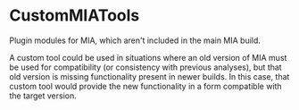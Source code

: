 # CustomMIATools
Plugin modules for MIA, which aren't included in the main MIA build.

A custom tool could be used in situations where an old version of MIA must be used for compatibility (or consistency with previous analyses), but that old version is missing functionality present in newer builds.  In this case, that custom tool would provide the new functionality in a form compatible with the target version.
